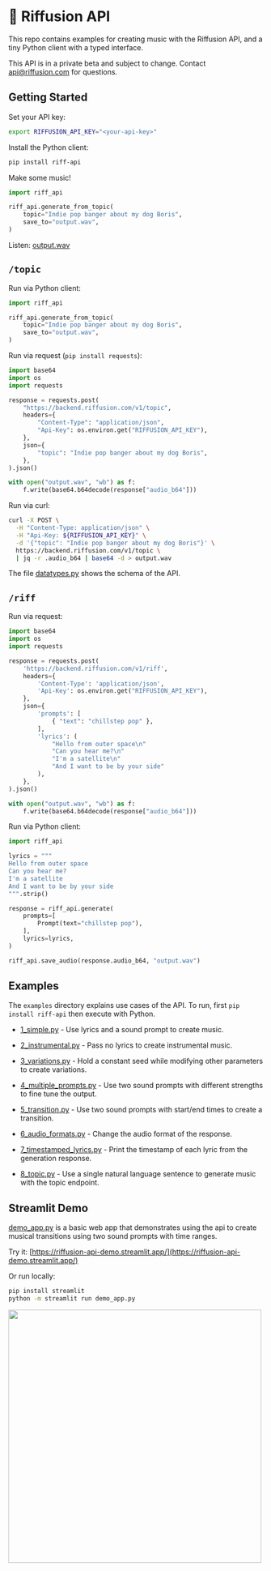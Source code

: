 # 🎸 Riffusion API

This repo contains examples for creating music with the Riffusion API, and a tiny
Python client with a typed interface.

This API is in a private beta and subject to change. Contact api@riffusion.com for questions.

## Getting Started
Set your API key:

```bash
export RIFFUSION_API_KEY="<your-api-key>"
```

Install the Python client:
```bash
pip install riff-api
```

Make some music!
```python
import riff_api

riff_api.generate_from_topic(
    topic="Indie pop banger about my dog Boris",
    save_to="output.wav",
)
```

Listen: [output.wav](https://storage.googleapis.com/corpusant-public/output.wav)

## `/topic`

Run via Python client:

```python
import riff_api

riff_api.generate_from_topic(
    topic="Indie pop banger about my dog Boris",
    save_to="output.wav",
)
```


Run via request (`pip install requests`):

```python
import base64
import os
import requests

response = requests.post(
    "https://backend.riffusion.com/v1/topic",
    headers={
        "Content-Type": "application/json",
        "Api-Key": os.environ.get("RIFFUSION_API_KEY"),
    },
    json={
        "topic": "Indie pop banger about my dog Boris",
    },
).json()

with open("output.wav", "wb") as f:
    f.write(base64.b64decode(response["audio_b64"]))
```

Run via curl:

```bash
curl -X POST \
  -H "Content-Type: application/json" \
  -H "Api-Key: ${RIFFUSION_API_KEY}" \
  -d '{"topic": "Indie pop banger about my dog Boris"}' \
  https://backend.riffusion.com/v1/topic \
  | jq -r .audio_b64 | base64 -d > output.wav
```

The file [datatypes.py](riffusion_api/datatypes.py) shows the schema of the API.

## `/riff`

Run via request:

```python
import base64
import os
import requests

response = requests.post(
    'https://backend.riffusion.com/v1/riff',
    headers={
        'Content-Type': 'application/json',
        'Api-Key': os.environ.get("RIFFUSION_API_KEY"),
    },
    json={
        'prompts': [
            { "text": "chillstep pop" },
        ],
        'lyrics': (
            "Hello from outer space\n"
            "Can you hear me?\n"
            "I'm a satellite\n"
            "And I want to be by your side"
        ),
    },
).json()

with open("output.wav", "wb") as f:
    f.write(base64.b64decode(response["audio_b64"]))
```

Run via Python client:

```python
import riff_api

lyrics = """
Hello from outer space
Can you hear me?
I'm a satellite
And I want to be by your side
""".strip()

response = riff_api.generate(
    prompts=[
        Prompt(text="chillstep pop"),
    ],
    lyrics=lyrics,
)

riff_api.save_audio(response.audio_b64, "output.wav")
```

## Examples

The `examples` directory explains use cases of the API. To run, first `pip install riff-api` then execute with Python.

 * [1_simple.py](examples/1_simple.py) - Use lyrics and a sound prompt to create music.

 * [2_instrumental.py](examples/2_instrumental.py) - Pass no lyrics to create instrumental music.

 * [3_variations.py](examples/3_variations.py) - Hold a constant seed while modifying other parameters to create variations.

 * [4_multiple_prompts.py](examples/4_multiple_prompts.py) - Use two sound prompts with different strengths to fine tune the output.

 * [5_transition.py](examples/5_transition.py) - Use two sound prompts with start/end times to create a transition.

 * [6_audio_formats.py](examples/6_audio_formats.py) - Change the audio format of the response.

 * [7_timestamped_lyrics.py](examples/7_timestamped_lyrics.py) - Print the timestamp of each lyric from the generation response.

 * [8_topic.py](examples/8_topic.py) - Use a single natural language sentence to generate music with the topic endpoint.

## Streamlit Demo

[demo_app.py](demo_app.py) is a basic web app that
demonstrates using the api to create musical transitions using two sound prompts
with time ranges.

Try it: [https://riffusion-api-demo.streamlit.app/](https://riffusion-api-demo.streamlit.app/)

Or run locally:

```bash
pip install streamlit
python -m streamlit run demo_app.py
```

<img src="https://storage.googleapis.com/corpusant-public/riffusion_demo_app.png" width="500px" />
